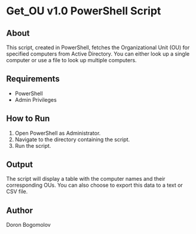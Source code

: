 # Get_OU v1.0 PowerShell Script

## About
This script, created in PowerShell, fetches the Organizational Unit (OU) for specified computers from Active Directory. You can either look up a single computer or use a file to look up multiple computers.

## Requirements
- PowerShell
- Admin Privileges

## How to Run
1. Open PowerShell as Administrator.
2. Navigate to the directory containing the script.
3. Run the script.

## Output
The script will display a table with the computer names and their corresponding OUs. You can also choose to export this data to a text or CSV file.

## Author
Doron Bogomolov
